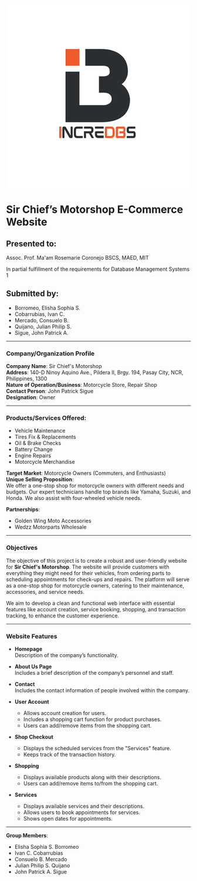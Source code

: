 ![Sir Chief’s Motorshop Logo](assets/incredbs.png)

# Sir Chief’s Motorshop E-Commerce Website

## Presented to:
Assoc. Prof. Ma'am Rosemarie Coronejo BSCS, MAED, MIT 

In partial fulfillment of the requirements for Database Management Systems 1

## Submitted by:
- Borromeo, Elisha Sophia S.
- Cobarrubias, Ivan C.
- Mercado, Consuelo B.
- Quijano, Julian Philip S.
- Sigue, John Patrick A.

---

### Company/Organization Profile

**Company Name**: Sir Chief's Motorshop  
**Address**: 140-D Ninoy Aquino Ave., Pildera II, Brgy. 194, Pasay City, NCR, Philippines, 1300  
**Nature of Operation/Business**: Motorcycle Store, Repair Shop  
**Contact Person**: John Patrick Sigue  
**Designation**: Owner  

---

### Products/Services Offered:
- Vehicle Maintenance
- Tires Fix & Replacements
- Oil & Brake Checks
- Battery Change
- Engine Repairs
- Motorcycle Merchandise  

**Target Market**: Motorcycle Owners (Commuters, and Enthusiasts)  
**Unique Selling Proposition**:  
We offer a one-stop shop for motorcycle owners with different needs and budgets. Our expert technicians handle top brands like Yamaha, Suzuki, and Honda. We also assist with four-wheeled vehicle needs.  

**Partnerships**:  
- Golden Wing Moto Accessories  
- Wedzz Motorparts Wholesale  

---

### Objectives
The objective of this project is to create a robust and user-friendly website for **Sir Chief's Motorshop**. The website will provide customers with everything they might need for their vehicles, from ordering parts to scheduling appointments for check-ups and repairs. The platform will serve as a one-stop shop for motorcycle owners, catering to their maintenance, accessories, and service needs.

We aim to develop a clean and functional web interface with essential features like account creation, service booking, shopping, and transaction tracking, to enhance the customer experience.

---

### Website Features

- **Homepage**  
  Description of the company’s functionality.

- **About Us Page**  
  Includes a brief description of the company’s personnel and staff.

- **Contact**  
  Includes the contact information of people involved within the company.

- **User Account**  
  - Allows account creation for users.  
  - Includes a shopping cart function for product purchases.  
  - Users can add/remove items from the shopping cart.

- **Shop Checkout**  
  - Displays the scheduled services from the "Services" feature.  
  - Keeps track of the transaction history.

- **Shopping**  
  - Displays available products along with their descriptions.  
  - Users can add/remove items to/from the shopping cart.

- **Services**  
  - Displays available services and their descriptions.  
  - Allows users to book appointments for services.  
  - Shows open dates for appointments.

---


**Group Members**:
- Elisha Sophia S. Borromeo
- Ivan C. Cobarrubias
- Consuelo B. Mercado
- Julian Philip S. Quijano
- John Patrick A. Sigue
